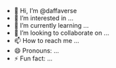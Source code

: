 - 👋 Hi, I’m @daffaverse
- 👀 I’m interested in ...
- 🌱 I’m currently learning ...
- 💞️ I’m looking to collaborate on ...
- 📫 How to reach me ...
- 😄 Pronouns: ...
- ⚡ Fun fact: ...

<!---
daffaverse/daffaverse is a ✨ special ✨ repository because its `README.md` (this file) appears on your GitHub profile.
You can click the Preview link to take a look at your changes.
--->

